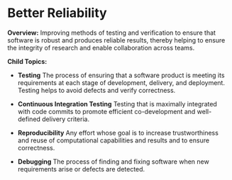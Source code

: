 # Better Reliability

**Overview:** 
Improving methods of testing and verification to ensure that software is robust and produces reliable results, thereby helping to ensure the integrity of research and enable collaboration across teams.

**Child Topics:**

- **Testing**
The process of ensuring that a software product is meeting its requirements at each stage of development, delivery, and deployment. Testing helps to avoid defects and verify correctness.
<!---Topic order: 1--->

- **Continuous Integration Testing**
Testing that is maximally integrated with code commits to promote efficient co-development and well-defined delivery criteria. 
<!---Topic order: 2--->

- **Reproducibility**
Any effort whose goal is to increase trustworthiness and reuse of computational capabilities and results and to ensure correctness. 
<!---Topic order: 3--->

- **Debugging**
The process of finding and fixing software when new requirements arise or defects are detected.
<!---Topic order: 4--->

<!---
Category order: 4
--->

